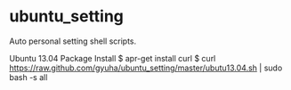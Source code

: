 ubuntu_setting
==============

Auto personal setting shell scripts.

Ubuntu 13.04 Package Install
    $ apr-get install curl
    $ curl https://raw.github.com/gyuha/ubuntu_setting/master/ubutu13.04.sh | sudo bash -s all

